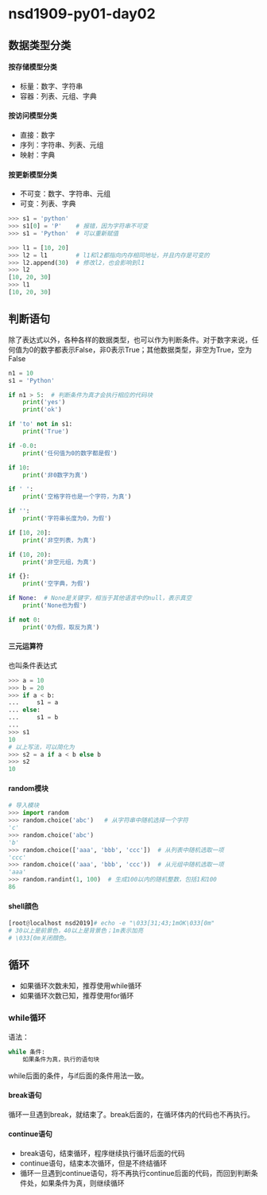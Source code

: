 # nsd1909-py01-day02

## 数据类型分类

#### 按存储模型分类

- 标量：数字、字符串
- 容器：列表、元组、字典

#### 按访问模型分类

- 直接：数字
- 序列：字符串、列表、元组
- 映射：字典

#### 按更新模型分类

- 不可变：数字、字符串、元组
- 可变：列表、字典

```python
>>> s1 = 'python'
>>> s1[0] = 'P'    # 报错，因为字符串不可变
>>> s1 = 'Python'  # 可以重新赋值

>>> l1 = [10, 20]
>>> l2 = l1        # l1和l2都指向内存相同地址，并且内存是可变的
>>> l2.append(30)  # 修改l2，也会影响到l1
>>> l2
[10, 20, 30]
>>> l1
[10, 20, 30]
```

## 判断语句

除了表达式以外，各种各样的数据类型，也可以作为判断条件。对于数字来说，任何值为0的数字都表示False，非0表示True；其他数据类型，非空为True，空为False

```python
n1 = 10
s1 = 'Python'

if n1 > 5:  # 判断条件为真才会执行相应的代码块
    print('yes')
    print('ok')

if 'to' not in s1:
    print('True')

if -0.0:
    print('任何值为0的数字都是假')

if 10:
    print('非0数字为真')

if ' ':
    print('空格字符也是一个字符，为真')

if '':
    print('字符串长度为0，为假')

if [10, 20]:
    print('非空列表，为真')

if (10, 20):
    print('非空元组，为真')

if {}:
    print('空字典，为假')

if None:  # None是关键字，相当于其他语言中的null，表示真空
    print('None也为假')

if not 0:
    print('0为假，取反为真')

```

#### 三元运算符

也叫条件表达式

```python
>>> a = 10
>>> b = 20
>>> if a < b:
...     s1 = a
... else:
...     s1 = b
... 
>>> s1
10
# 以上写法，可以简化为
>>> s2 = a if a < b else b
>>> s2
10
```

#### random模块

```python
# 导入模块
>>> import random
>>> random.choice('abc')   # 从字符串中随机选择一个字符
'c'
>>> random.choice('abc')
'b'
>>> random.choice(['aaa', 'bbb', 'ccc'])  # 从列表中随机选取一项
'ccc'
>>> random.choice(('aaa', 'bbb', 'ccc'))  # 从元组中随机选取一项
'aaa'
>>> random.randint(1, 100)  # 生成100以内的随机整数，包括1和100
86

```

#### shell顔色

```python
[root@localhost nsd2019]# echo -e "\033[31;43;1mOK\033[0m"
# 30以上是前景色，40以上是背景色；1m表示加亮
# \033[0m关闭顔色。
```

## 循环

- 如果循环次数未知，推荐使用while循环
- 如果循环次数已知，推荐使用for循环

### while循环

语法：

```python
while 条件:
    如果条件为真，执行的语句块
```

while后面的条件，与if后面的条件用法一致。

#### break语句

循环一旦遇到break，就结束了。break后面的，在循环体内的代码也不再执行。

#### continue语句

- break语句，结束循环，程序继续执行循环后面的代码
- continue语句，结束本次循环，但是不终结循环
- 循环一旦遇到continue语句，将不再执行continue后面的代码，而回到判断条件处，如果条件为真，则继续循环









